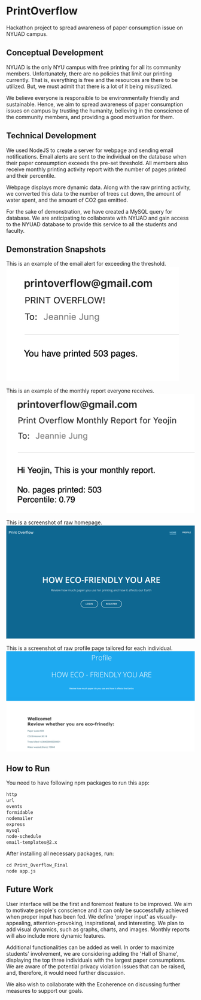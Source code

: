 # PrintOverflow

Hackathon project to spread awareness of paper consumption issue on NYUAD campus.

## Conceptual Development
NYUAD is the only NYU campus with free printing for all its community members. Unfortunately, there are no policies that limit our printing currently. That is, everything is free and the resources are there to be utilized. But, we must admit that there is a lot of it being misutilized.

We believe everyone is responsible to be environmentally friendly and sustainable. Hence, we aim to spread awareness of paper consumption issues on campus by trusting the humanity, believing in the conscience of the community members, and providing a good motivation for them.

## Technical Development
We used NodeJS to create a server for webpage and sending email notifications. Email alerts are sent to the individual on the database when their paper consumption exceeds the pre-set threshold. All members also receive monthly printing activity report with the number of pages printed and their percentile.

Webpage displays more dynamic data. Along with the raw printing activity, we converted this data to the number of trees cut down, the amount of water spent, and the amount of CO2 gas emitted.

For the sake of demonstration, we have created a MySQL query for database. We are anticipating to collaborate with NYUAD and gain access to the NYUAD database to provide this service to all the students and faculty.

## Demonstration Snapshots
This is an example of the email alert for exceeding the threshold.
![email alert](./demo/alert.png)

This is an example of the monthly report everyone receives.
![monthly report](./demo/monthlyreport.png)

This is a screenshot of raw homepage.
![home](./demo/home.png)

This is a screenshot of raw profile page tailored for each individual.
![profile](./demo/profile.png)

## How to Run
You need to have following npm packages to run this app:
```
http
url
events
formidable
nodemailer
express
mysql
node-schedule
email-templates@2.x
```

After installing all necessary packages, run:
```
cd Print_Overflow_Final
node app.js
```

## Future Work
User interface will be the first and foremost feature to be improved. We aim to motivate people's conscience and it can only be successfully achieved when proper input has been fed. We define 'proper input' as visually-appealing, attention-provoking, inspirational, and interesting. We plan to add visual dynamics, such as graphs, charts, and images. Monthly reports will also include more dynamic features.

Additional functionalities can be added as well. In order to maximize students' involvement, we are considering adding the 'Hall of Shame', displaying the top three individuals with the largest paper consumptions. We are aware of the potential privacy violation issues that can be raised, and, therefore, it would need further discussion.

We also wish to collaborate with the Ecoherence on discussing further measures to support our goals.
